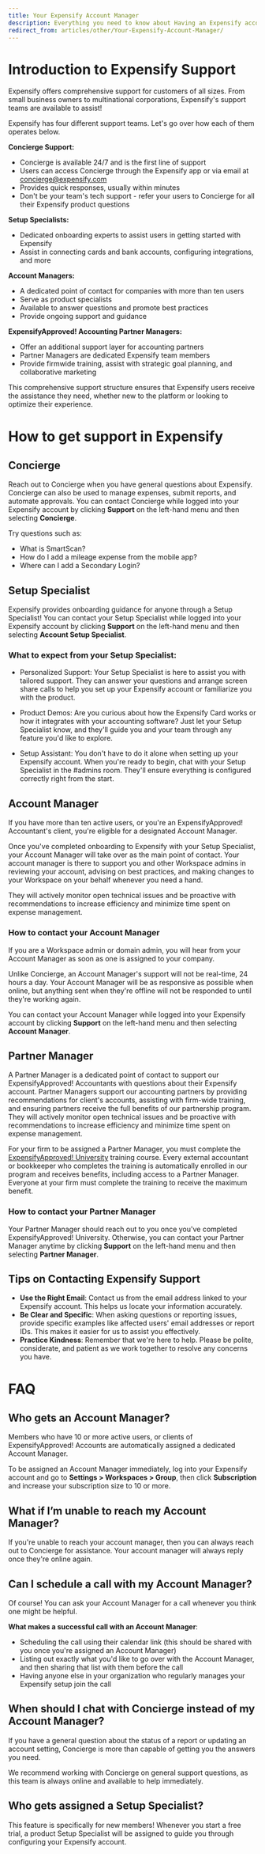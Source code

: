 ```yaml
---
title: Your Expensify Account Manager
description: Everything you need to know about Having an Expensify account manager
redirect_from: articles/other/Your-Expensify-Account-Manager/
---
```


<!-- The lines above are required by Jekyll to process the .md file -->

# Introduction to Expensify Support

Expensify offers comprehensive support for customers of all sizes. From small business owners to multinational corporations, Expensify's support teams are available to assist!

Expensify has four different support teams. Let's go over how each of them operates below. 

**Concierge Support:**
- Concierge is available 24/7 and is the first line of support
- Users can access Concierge through the Expensify app or via email at concierge@expensify.com
- Provides quick responses, usually within minutes
- Don't be your team's tech support - refer your users to Concierge for all their Expensify product questions

**Setup Specialists:**
- Dedicated onboarding experts to assist users in getting started with Expensify
- Assist in connecting cards and bank accounts, configuring integrations, and more

**Account Managers:**
- A dedicated point of contact for companies with more than ten users
- Serve as product specialists
- Available to answer questions and promote best practices
- Provide ongoing support and guidance

**ExpensifyApproved! Accounting Partner Managers:**
- Offer an additional support layer for accounting partners
- Partner Managers are dedicated Expensify team members
- Provide firmwide training, assist with strategic goal planning, and collaborative marketing

This comprehensive support structure ensures that Expensify users receive the assistance they need, whether new to the platform or looking to optimize their experience.

# How to get support in Expensify

## Concierge

Reach out to Concierge when you have general questions about Expensify. Concierge can also be used to manage expenses, submit reports, and automate approvals. You can contact Concierge while logged into your Expensify account by clicking **Support** on the left-hand menu and then selecting **Concierge**.

Try questions such as:
- What is SmartScan?
- How do I add a mileage expense from the mobile app?
- Where can I add a Secondary Login?

## Setup Specialist

Expensify provides onboarding guidance for anyone through a Setup Specialist! You can contact your Setup Specialist while logged into your Expensify account by clicking **Support** on the left-hand menu and then selecting **Account Setup Specialist**.

### What to expect from your Setup Specialist:

- Personalized Support: Your Setup Specialist is here to assist you with tailored support. They can answer your questions and arrange screen share calls to help you set up your Expensify account or familiarize you with the product.

- Product Demos: Are you curious about how the Expensify Card works or how it integrates with your accounting software? Just let your Setup Specialist know, and they'll guide you and your team through any feature you'd like to explore.

- Setup Assistant: You don't have to do it alone when setting up your Expensify account. When you're ready to begin, chat with your Setup Specialist in the #admins room. They'll ensure everything is configured correctly right from the start.


## Account Manager

If you have more than ten active users, or you're an ExpensifyApproved! Accountant's client, you're eligible for a designated Account Manager.

Once you've completed onboarding to Expensify with your Setup Specialist, your Account Manager will take over as the main point of contact. Your account manager is there to support you and other Workspace admins in reviewing your account, advising on best practices, and making changes to your Workspace on your behalf whenever you need a hand. 

They will actively monitor open technical issues and be proactive with recommendations to increase efficiency and minimize time spent on expense management.

### How to contact your Account Manager

If you are a Workspace admin or domain admin, you will hear from your Account Manager as soon as one is assigned to your company.

Unlike Concierge, an Account Manager's support will not be real-time, 24 hours a day. Your Account Manager will be as responsive as possible when online, but anything sent when they're offline will not be responded to until they're working again.

You can contact your Account Manager while logged into your Expensify account by clicking **Support** on the left-hand menu and then selecting **Account Manager**.

## Partner Manager

A Partner Manager is a dedicated point of contact to support our ExpensifyApproved! Accountants with questions about their Expensify account. Partner Managers support our accounting partners by providing recommendations for client's accounts, assisting with firm-wide training, and ensuring partners receive the full benefits of our partnership program. They will actively monitor open technical issues and be proactive with recommendations to increase efficiency and minimize time spent on expense management.

For your firm to be assigned a Partner Manager, you must complete the [ExpensifyApproved! University](https://use.expensify.com/accountants-program) training course. Every external accountant or bookkeeper who completes the training is automatically enrolled in our program and receives benefits, including access to a Partner Manager. Everyone at your firm must complete the training to receive the maximum benefit.

### How to contact your Partner Manager

Your Partner Manager should reach out to you once you've completed ExpensifyApproved! University. Otherwise, you can contact your Partner Manager anytime by clicking **Support** on the left-hand menu and then selecting **Partner Manager**.

## Tips on Contacting Expensify Support

- **Use the Right Email**: Contact us from the email address linked to your Expensify account. This helps us locate your information accurately.
- **Be Clear and Specific**: When asking questions or reporting issues, provide specific examples like affected users' email addresses or report IDs. This makes it easier for us to assist you effectively.
- **Practice Kindness**: Remember that we're here to help. Please be polite, considerate, and patient as we work together to resolve any concerns you have.

# FAQ
## Who gets an Account Manager?
Members who have 10 or more active users, or clients of ExpensifyApproved! Accounts are automatically assigned a dedicated Account Manager. 

To be assigned an Account Manager immediately, log into your Expensify account and go to **Settings > Workspaces > Group**, then click **Subscription** and increase your subscription size to 10 or more.

## What if I’m unable to reach my Account Manager?
If you're unable to reach your account manager, then you can always reach out to Concierge for assistance. Your account manager will always reply once they're online again.

## Can I schedule a call with my Account Manager?
Of course! You can ask your Account Manager for a call whenever you think one might be helpful. 

**What makes a successful call with an Account Manager**:
- Scheduling the call using their calendar link (this should be shared with you once you're assigned an Account Manager)
- Listing out exactly what you'd like to go over with the Account Manager, and then sharing that list with them before the call
- Having anyone else in your organization who regularly manages your Expensify setup join the call

## When should I chat with Concierge instead of my Account Manager?
If you have a general question about the status of a report or updating an account setting, Concierge is more than capable of getting you the answers you need. 

We recommend working with Concierge on general support questions, as this team is always online and available to help immediately.

## Who gets assigned a Setup Specialist?
This feature is specifically for new members! Whenever you start a free trial, a product Setup Specialist will be assigned to guide you through configuring your Expensify account.
